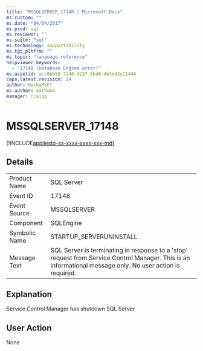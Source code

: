 ```yaml
---
title: "MSSQLSERVER_17148 | Microsoft Docs"
ms.custom: ""
ms.date: "04/04/2017"
ms.prod: sql
ms.reviewer: ""
ms.suite: "sql"
ms.technology: supportability
ms.tgt_pltfrm: ""
ms.topic: "language-reference"
helpviewer_keywords: 
  - "17148 (Database Engine error)"
ms.assetid: acc6bb58-7248-4237-8bd6-4b3ed2c11446
caps.latest.revision: 14
author: MashaMSFT
ms.author: mathoma
manager: craigg
---
```

# MSSQLSERVER_17148
[!INCLUDE[appliesto-ss-xxxx-xxxx-xxx-md](../../includes/appliesto-ss-xxxx-xxxx-xxx-md.md)]
  
## Details  
  
|||  
|-|-|  
|Product Name|SQL Server|  
|Event ID|17148|  
|Event Source|MSSQLSERVER|  
|Component|SQLEngine|  
|Symbolic Name|STARTUP_SERVERUNINSTALL|  
|Message Text|SQL Server is terminating in response to a 'stop' request from Service Control Manager. This is an informational message only. No user action is required.|  
  
## Explanation  
Service Control Manager has shutdown SQL Server  
  
## User Action  
None  
  
